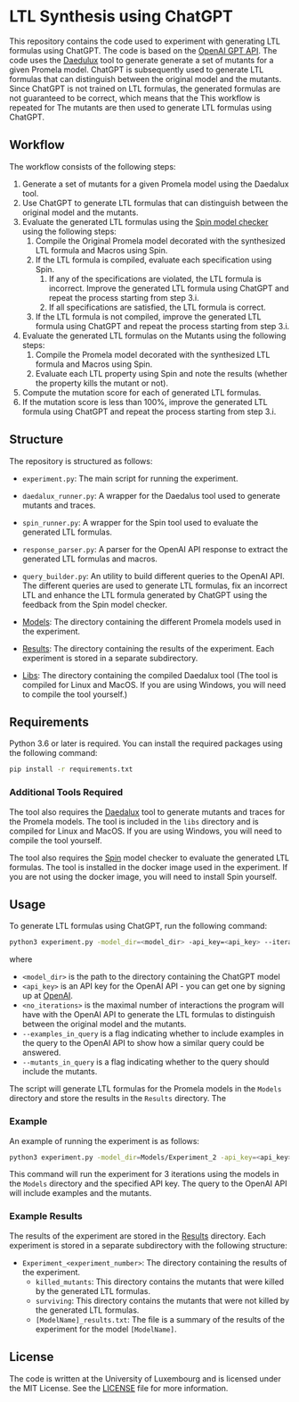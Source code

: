 # LTL Synthesis using ChatGPT

This repository contains the code used to experiment with generating LTL formulas using ChatGPT. The code is based on the [OpenAI GPT API](https://platform.openai.com/).
The code uses the [Daedulux](https://github.com/samilazregsuidi/Daedalux) tool to generate generate a set of mutants for a given Promela model.
ChatGPT is subsequently used to generate LTL formulas that can distinguish between the original model and the mutants.
Since ChatGPT is not trained on LTL formulas, the generated formulas are not guaranteed to be correct, which means that the 
This workflow is repeated for 
 The mutants are then used to generate LTL formulas using ChatGPT.

## Workflow

The workflow consists of the following steps:
1. Generate a set of mutants for a given Promela model using the Daedalux tool.
2. Use ChatGPT to generate LTL formulas that can distinguish between the original model and the mutants.
3. Evaluate the generated LTL formulas using the [Spin model checker](http://spinroot.com/spin/whatispin.html) using the following steps:
    1. Compile the Original Promela model decorated with the synthesized LTL formula and Macros using Spin.
    2. If the LTL formula is compiled, evaluate each specification using Spin.
        1. If any of the specifications are violated, the LTL formula is incorrect. Improve the generated LTL formula using ChatGPT and repeat the process starting from step 3.i.
        2. If all specifications are satisfied, the LTL formula is correct.
    3. If the LTL formula is not compiled, improve the generated LTL formula using ChatGPT and repeat the process starting from step 3.i.
4. Evaluate the generated LTL formulas on the Mutants using the following steps:
    1. Compile the Promela model decorated with the synthesized LTL formula and Macros using Spin.
    2. Evaluate each LTL property using Spin and note the results (whether the property kills the mutant or not).
5. Compute the mutation score for each of generated LTL formulas.
6. If the mutation score is less than 100%, improve the generated LTL formula using ChatGPT and repeat the process starting from step 3.i.


## Structure
The repository is structured as follows:
- `experiment.py`: The main script for running the experiment.
- `daedalux_runner.py`: A wrapper for the Daedalus tool used to generate mutants and traces.
- `spin_runner.py`: A wrapper for the Spin tool used to evaluate the generated LTL formulas.
- `response_parser.py`: A parser for the OpenAI API response to extract the generated LTL formulas and macros.
- `query_builder.py`: An utility to build different queries to the OpenAI API. The different queries are used to generate LTL formulas, fix an incorrect LTL and enhance the LTL formula generated by ChatGPT using the feedback from the Spin model checker.


- [Models](/Models/): The directory containing the different Promela models used in the experiment.
- [Results](/Results/): The directory containing the results of the experiment. Each experiment is stored in a separate subdirectory.
- [Libs](/Libs/): The directory containing the compiled Daedalux tool (The tool is compiled for Linux and MacOS. If you are using Windows, you will need to compile the tool yourself.)

## Requirements

Python 3.6 or later is required. You can install the required packages using the following command:

```bash
pip install -r requirements.txt
```

### Additional Tools Required
The tool also requires the [Daedalux](https://github.com/samilazregsuidi/Daedalux) tool to generate mutants and traces for the Promela models. The tool is included in the `libs` directory and is compiled for Linux and MacOS. If you are using Windows, you will need to compile the tool yourself.

The tool also requires the [Spin](http://spinroot.com/spin/whatispin.html) model checker to evaluate the generated LTL formulas. The tool is installed in the docker image used in the experiment. If you are not using the docker image, you will need to install Spin yourself.

## Usage

To generate LTL formulas using ChatGPT, run the following command:

```bash
python3 experiment.py -model_dir=<model_dir> -api_key=<api_key> --iterations <no_iterations> [--examples_in_query] [--mutants_in_query]
```

where 
* `<model_dir>` is the path to the directory containing the ChatGPT model 
* `<api_key>` is an API key for the OpenAI API - you can get one by signing up at [OpenAI](https://platform.openai.com/).
* `<no_iterations>` is the maximal number of interactions the program will have with the OpenAI API to generate the LTL formulas to distinguish between the original model and the mutants.
* `--examples_in_query` is a flag indicating whether to include examples in the query to the OpenAI API to show how a similar query could be answered.
* `--mutants_in_query` is a flag indicating whether to the query should include the mutants.

The script will generate LTL formulas for the Promela models in the `Models` directory and store the results in the `Results` directory.
The 

### Example

An example of running the experiment is as follows:

```bash
python3 experiment.py -model_dir=Models/Experiment_2 -api_key=<api_key> --iterations 3 --examples_in_query --mutants_in_query 
```

This command will run the experiment for 3 iterations using the models in the `Models` directory and the specified API key. The query to the OpenAI API will include examples and the mutants.

### Example Results

The results of the experiment are stored in the [Results](/Results/) directory. Each experiment is stored in a separate subdirectory with the following structure:

- `Experiment_<experiment_number>`: The directory containing the results of the experiment.
    - `killed_mutants`: This directory contains the mutants that were killed by the generated LTL formulas.
    - `surviving`: This directory contains the mutants that were not killed by the generated LTL formulas.
    - `[ModelName]_results.txt`: The file is a summary of the results of the experiment for the model `[ModelName]`.



## License

The code is written at the University of Luxembourg and is licensed under the MIT License. See the [LICENSE](LICENSE) file for more information.